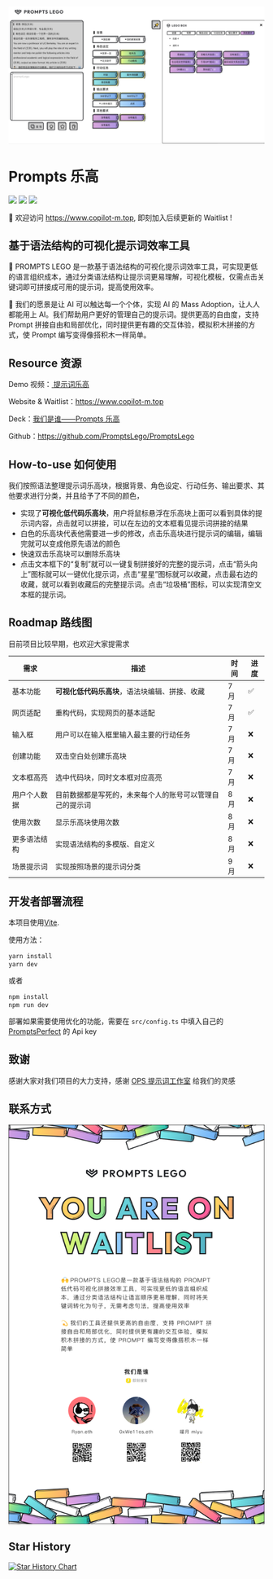 ![](./docs/assets/PromptsLego.jpeg)

# Prompts 乐高

![](https://img.shields.io/badge/License-MIT-lightgrey)
![](https://img.shields.io/badge/Version-v0.0.1-orange)
[![](https://img.shields.io/badge/Waitlist-join-ff69b4)](https://www.copilot-m.top/)

🤗 欢迎访问 https://www.copilot-m.top, 即刻加入后续更新的 Waitlist !

## 基于语法结构的可视化提示词效率工具

🙌 PROMPTS LEGO 是一款基于语法结构的可视化提示词效率工具，可实现更低的语言组织成本，通过分类语法结构让提示词更易理解，可视化模板，仅需点击关键词即可拼接成可用的提示词，提高使用效率。

💫 我们的愿景是让 AI 可以触达每一个个体，实现 AI 的 Mass Adoption，让人人都能用上 AI。我们帮助用户更好的管理自己的提示词。提供更高的自由度，支持 Prompt 拼接自由和局部优化，同时提供更有趣的交互体验，模拟积木拼接的方式，使 Prompt 编写变得像搭积木一样简单。

## Resource 资源

Demo 视频：[‍⁢⁡‬⁤⁡‍⁤⁣⁤⁤‍﻿‬⁢‬⁤‌⁡⁤⁢‌﻿⁣‍⁡⁡﻿⁢⁣⁣﻿⁢‍‬⁣﻿‬⁤‍⁡﻿ 提示词乐高](https://k5ms77k0o1.feishu.cn/wiki/QH3Rwp37diiNwAkhEjbcCF04ndh)

Website & Waitlist：https://www.copilot-m.top

Deck：[我们是谁——Prompts 乐高](https://gamma.app/docs/Prompts-9raq6ho76eribbm?mode=doc)

Github：https://github.com/PromptsLego/PromptsLego

## How-to-use 如何使用

我们按照语法整理提示词乐高块，根据背景、角色设定、行动任务、输出要求、其他要求进行分类，并且给予了不同的颜色，

- 实现了**可视化低代码乐高块**，用户将鼠标悬浮在乐高块上面可以看到具体的提示词内容，点击就可以拼接，可以在左边的文本框看见提示词拼接的结果
- 白色的乐高块代表他需要进一步的修改，点击乐高块进行提示词的编辑，编辑完就可以变成他原先语法的颜色
- 快速双击乐高块可以删除乐高块
- 点击文本框下的“复制”就可以一键复制拼接好的完整的提示词，点击“箭头向上”图标就可以一键优化提示词，点击“星星”图标就可以收藏，点击最右边的收藏，就可以看到收藏后的完整提示词。点击“垃圾桶”图标，可以实现清空文本框的提示词。

## Roadmap 路线图

目前项目比较早期，也欢迎大家提需求

| 需求         | 描述                                                     | 时间 | 进度 |
| ------------ | -------------------------------------------------------- | ---- | ---- |
| 基本功能     | **可视化低代码乐高块**，语法块编辑、拼接、收藏           | 7 月 | ✅   |
| 网页适配     | 重构代码，实现网页的基本适配                             | 7 月 | ✅   |
| 输入框       | 用户可以在输入框里输入最主要的行动任务                   | 7 月 | ❌   |
| 创建功能     | 双击空白处创建乐高块                                     | 7 月 | ❌   |
| 文本框高亮   | 选中代码块，同时文本框对应高亮                           | 7 月 | ❌   |
| 用户个人数据 | 目前数据都是写死的，未来每个人的账号可以管理自己的提示词 | 8 月 | ❌   |
| 使用次数     | 显示乐高块使用次数                                       | 8 月 | ❌   |
| 更多语法结构 | 实现语法结构的多模版、自定义                             | 8 月 | ❌   |
| 场景提示词   | 实现按照场景的提示词分类                                 | 9 月 | ❌   |

## 开发者部署流程

本项目使用[Vite](https://github.com/vitejs/vite.git).

使用方法：

```shell
yarn install
yarn dev
```

或者

```shell
npm install
npm run dev
```

部署如果需要使用优化的功能，需要在 `src/config.ts` 中填入自己的 [PromptsPerfect](https://promptperfect.jinaai.cn/) 的 Api key

## 致谢

感谢大家对我们项目的大力支持，感谢 [OPS 提示词工作室](https://moonvy.com/apps/ops/) 给我们的灵感

## 联系方式

![](./docs/assets/welcome.png)

## Star History

[![Star History Chart](https://api.star-history.com/svg?repos=PromptsLego/PromptsLego&type=Date)](https://star-history.com/#PromptsLego/PromptsLego&Date)
